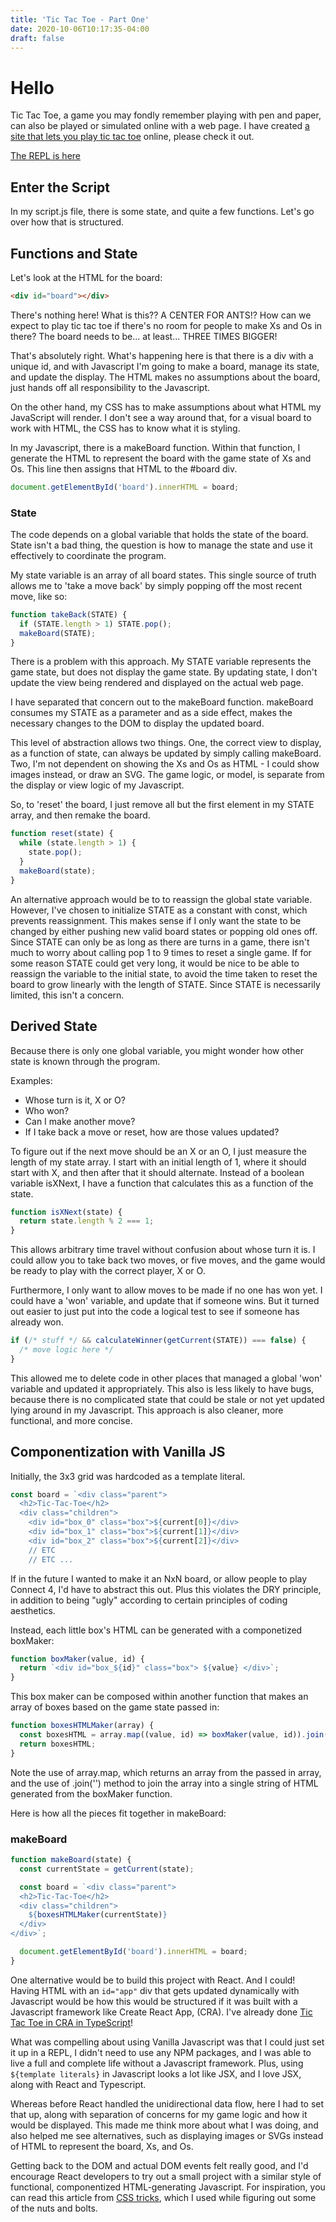 ```yaml
---
title: 'Tic Tac Toe - Part One'
date: 2020-10-06T10:17:35-04:00
draft: false
---
```


# Hello

Tic Tac Toe, a game you may fondly remember playing with pen and paper, can also be played or simulated online with a web page. I have created [a site that lets you play tic tac toe](https://TicTacToe.joshuaskootsky.repl.co) online, please check it out.

[The REPL is here](https://repl.it/@JoshuaSkootsky/TicTacToe#script.js)

## Enter the Script

In my script.js file, there is some state, and quite a few functions. Let's go over how that is structured.

## Functions and State

Let's look at the HTML for the board:

```html
<div id="board"></div>
```

There's nothing here! What is this?? A CENTER FOR ANTS!? How can we expect to play tic tac toe if there's no room for people to make Xs and Os in there? The board needs to be... at least... THREE TIMES BIGGER!

That's absolutely right. What's happening here is that there is a div with a unique id, and with Javascript I'm going to make a board, manage its state, and update the display. The HTML makes no assumptions about the board, just hands off all responsibility to the Javascript.

On the other hand, my CSS has to make assumptions about what HTML my JavaScript will render. I don't see a way around that, for a visual board to work with HTML, the CSS has to know what it is styling.

In my Javascript, there is a makeBoard function. Within that function, I generate the HTML to represent the board with the game state of Xs and Os. This line then assigns that HTML to the #board div.

```javascript
document.getElementById('board').innerHTML = board;
```

### State

The code depends on a global variable that holds the state of the board. State isn't a bad thing, the question is how to manage the state and use it effectively to coordinate the program.

My state variable is an array of all board states. This single source of truth allows me to 'take a move back' by simply popping off the most recent move, like so:

```javascript
function takeBack(STATE) {
  if (STATE.length > 1) STATE.pop();
  makeBoard(STATE);
}
```

There is a problem with this approach. My STATE variable represents the game state, but does not display the game state. By updating state, I don't update the view being rendered and displayed on the actual web page.

I have separated that concern out to the makeBoard function. makeBoard consumes my STATE as a parameter and as a side effect, makes the necessary changes to the DOM to display the updated board.

This level of abstraction allows two things. One, the correct view to display, as a function of state, can always be updated by simply calling makeBoard. Two, I'm not dependent on showing the Xs and Os as HTML - I could show images instead, or draw an SVG. The game logic, or model, is separate from the display or view logic of my Javascript.

So, to 'reset' the board, I just remove all but the first element in my STATE array, and then remake the board.

```javascript
function reset(state) {
  while (state.length > 1) {
    state.pop();
  }
  makeBoard(state);
}
```

An alternative approach would be to to reassign the global state variable. However, I've chosen to initialize STATE as a constant with const, which prevents reassignment. This makes sense if I only want the state to be changed by either pushing new valid board states or popping old ones off. Since STATE can only be as long as there are turns in a game, there isn't much to worry about calling pop 1 to 9 times to reset a single game. If for some reason STATE could get very long, it would be nice to be able to reassign the variable to the initial state, to avoid the time taken to reset the board to grow linearly with the length of STATE. Since STATE is necessarily limited, this isn't a concern.

## Derived State

Because there is only one global variable, you might wonder how other state is known through the program.

Examples:

- Whose turn is it, X or O?
- Who won?
- Can I make another move?
- If I take back a move or reset, how are those values updated?

To figure out if the next move should be an X or an O, I just measure the length of my state array. I start with an initial length of 1, where it should start with X, and then after that it should alternate. Instead of a boolean variable isXNext, I have a function that calculates this as a function of the state.

```javascript
function isXNext(state) {
  return state.length % 2 === 1;
}
```

This allows arbitrary time travel without confusion about whose turn it is. I could allow you to take back two moves, or five moves, and the game would be ready to play with the correct player, X or O.

Furthermore, I only want to allow moves to be made if no one has won yet. I could have a 'won' variable, and update that if someone wins. But it turned out easier to just put into the code a logical test to see if someone has already won.

```javascript
if (/* stuff */ && calculateWinner(getCurrent(STATE)) === false) {
  /* move logic here */
}
```

This allowed me to delete code in other places that managed a global 'won' variable and updated it appropriately. This also is less likely to have bugs, because there is no complicated state that could be stale or not yet updated lying around in my Javascript. This approach is also cleaner, more functional, and more concise.

## Componentization with Vanilla JS

Initially, the 3x3 grid was hardcoded as a template literal.

```javascript
const board = `<div class="parent">
  <h2>Tic-Tac-Toe</h2>
  <div class="children">
    <div id="box_0" class="box">${current[0]}</div>
    <div id="box_1" class="box">${current[1]}</div>
    <div id="box_2" class="box">${current[2]}</div>
    // ETC
    // ETC ...
```

If in the future I wanted to make it an NxN board, or allow people to play Connect 4, I'd have to abstract this out. Plus this violates the DRY principle, in addition to being "ugly" according to certain principles of coding aesthetics.

Instead, each little box's HTML can be generated with a componetized boxMaker:

```javascript
function boxMaker(value, id) {
  return `<div id="box_${id}" class="box"> ${value} </div>`;
}
```

This box maker can be composed within another function that makes an array of boxes based on the game state passed in:

```javascript
function boxesHTMLMaker(array) {
  const boxesHTML = array.map((value, id) => boxMaker(value, id)).join('');
  return boxesHTML;
}
```

Note the use of array.map, which returns an array from the passed in array, and the use of .join('') method to join the array into a single string of HTML generated from the boxMaker function.

Here is how all the pieces fit together in makeBoard:

### makeBoard

```javascript
function makeBoard(state) {
  const currentState = getCurrent(state);

  const board = `<div class="parent">
  <h2>Tic-Tac-Toe</h2>
  <div class="children">
    ${boxesHTMLMaker(currentState)}
  </div>
</div>`;

  document.getElementById('board').innerHTML = board;
}
```

One alternative would be to build this project with React. And I could! Having HTML with an `id="app"` div that gets updated dynamically with Javascript would be how this would be structured if it was built with a Javascript framework like Create React App, (CRA). I've already done [Tic Tac Toe in CRA in TypeScript](https://github.com/JoshuaSkootsky/tic-tac-toe-React/blob/master/src/index.tsx)!

What was compelling about using Vanilla Javascript was that I could just set it up in a REPL, I didn't need to use any NPM packages, and I was able to live a full and complete life without a Javascript framework. Plus, using `${template literals}` in Javascript looks a lot like JSX, and I love JSX, along with React and Typescript.

Whereas before React handled the unidirectional data flow, here I had to set that up, along with separation of concerns for my game logic and how it would be displayed. This made me think more about what I was doing, and also helped me see alternatives, such as displaying images or SVGs instead of HTML to represent the board, Xs, and Os.

Getting back to the DOM and actual DOM events felt really good, and I'd encourage React developers to try out a small project with a similar style of functional, componentized HTML-generating Javascript. For inspiration, you can read this article from [CSS tricks](https://css-tricks.com/reactive-uis-vanillajs-part-1-pure-functional-style/), which I used while figuring out some of the nuts and bolts.
